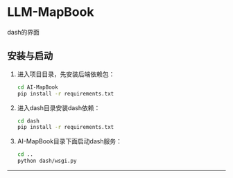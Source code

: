 # LLM-MapBook

dash的界面



## 安装与启动


1. 进入项目目录，先安装后端依赖包：
   ```sh
   cd AI-MapBook
   pip install -r requirements.txt
   ```

2. 进入dash目录安装dash依赖：
   ```sh
   cd dash
   pip install -r requirements.txt
   ```

3. AI-MapBook目录下面启动dash服务：
   ```sh
   cd ..
   python dash/wsgi.py
   ```




---
